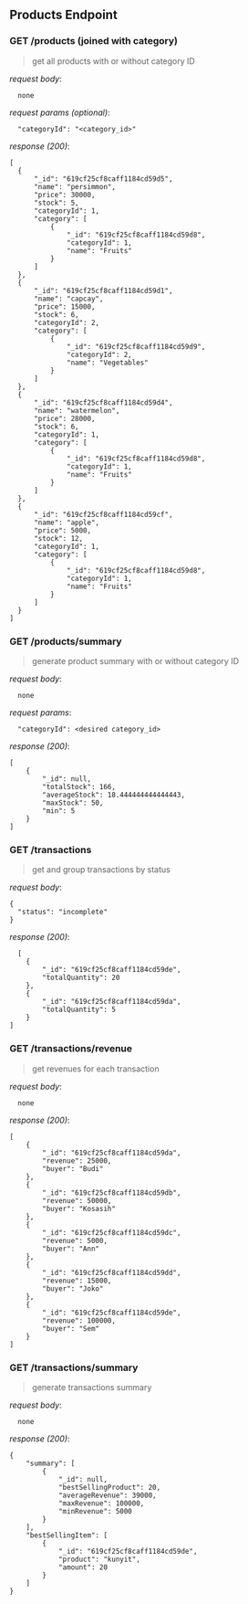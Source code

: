 ## Products Endpoint

### GET /products (joined with category)

> get all products with or without category ID

_request body_:

```
  none
```

_request params (optional)_:

```
  "categoryId": "<category_id>"
```

_response (200)_:

```
[
  {
      "_id": "619cf25cf8caff1184cd59d5",
      "name": "persimmon",
      "price": 30000,
      "stock": 5,
      "categoryId": 1,
      "category": [
          {
              "_id": "619cf25cf8caff1184cd59d8",
              "categoryId": 1,
              "name": "Fruits"
          }
      ]
  },
  {
      "_id": "619cf25cf8caff1184cd59d1",
      "name": "capcay",
      "price": 15000,
      "stock": 6,
      "categoryId": 2,
      "category": [
          {
              "_id": "619cf25cf8caff1184cd59d9",
              "categoryId": 2,
              "name": "Vegetables"
          }
      ]
  },
  {
      "_id": "619cf25cf8caff1184cd59d4",
      "name": "watermelon",
      "price": 28000,
      "stock": 6,
      "categoryId": 1,
      "category": [
          {
              "_id": "619cf25cf8caff1184cd59d8",
              "categoryId": 1,
              "name": "Fruits"
          }
      ]
  },
  {
      "_id": "619cf25cf8caff1184cd59cf",
      "name": "apple",
      "price": 5000,
      "stock": 12,
      "categoryId": 1,
      "category": [
          {
              "_id": "619cf25cf8caff1184cd59d8",
              "categoryId": 1,
              "name": "Fruits"
          }
      ]
  }
]
```

### GET /products/summary

> generate product summary with or without category ID

_request body_:

```
  none
```

_request params_:

```
  "categoryId": <desired category_id>
```

_response (200)_:

```
[
    {
        "_id": null,
        "totalStock": 166,
        "averageStock": 18.444444444444443,
        "maxStock": 50,
        "min": 5
    }
]
```

### GET /transactions

> get and group transactions by status

_request body_:

```
{
  "status": "incomplete"
}
```

_response (200)_:

```
  [
    {
        "_id": "619cf25cf8caff1184cd59de",
        "totalQuantity": 20
    },
    {
        "_id": "619cf25cf8caff1184cd59da",
        "totalQuantity": 5
    }
]
```

### GET /transactions/revenue

> get revenues for each transaction

_request body_:

```
  none
```

_response (200)_:

```
[
    {
        "_id": "619cf25cf8caff1184cd59da",
        "revenue": 25000,
        "buyer": "Budi"
    },
    {
        "_id": "619cf25cf8caff1184cd59db",
        "revenue": 50000,
        "buyer": "Kosasih"
    },
    {
        "_id": "619cf25cf8caff1184cd59dc",
        "revenue": 5000,
        "buyer": "Ann"
    },
    {
        "_id": "619cf25cf8caff1184cd59dd",
        "revenue": 15000,
        "buyer": "Joko"
    },
    {
        "_id": "619cf25cf8caff1184cd59de",
        "revenue": 100000,
        "buyer": "Sem"
    }
]
```

### GET /transactions/summary

> generate transactions summary

_request body_:

```
  none
```

_response (200)_:

```
{
    "summary": [
        {
            "_id": null,
            "bestSellingProduct": 20,
            "averageRevenue": 39000,
            "maxRevenue": 100000,
            "minRevenue": 5000
        }
    ],
    "bestSellingItem": [
        {
            "_id": "619cf25cf8caff1184cd59de",
            "product": "kunyit",
            "amount": 20
        }
    ]
}
```

